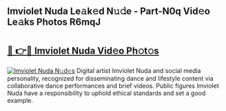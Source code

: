 ## Imviolet Nuda Le𝚊k𝚎d N𝚞𝚍e - Part-N0q Vid𝚎o Le𝚊ks Photos R6mqJ

# <h2><a href="http://fbd0o5.evod.top/?m=Imviolet+Nuda">🔗 👉🔴 Imviolet Nuda Vid𝚎o Ph𝚘t𝚘s</a></h2>

[![Imviolet Nuda N𝚞d𝚎s](https://i.imgur.com/8V9OHl7.gif)](http://fbd0o5.evod.top/?m=Imviolet+Nuda)
Digital artist Imviolet Nuda and social media personality, recognized for disseminating dance and lifestyle content via collaborative dance performances and brief videos. Public figures Imviolet Nuda have a responsibility to uphold ethical standards and set a good example. 
